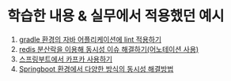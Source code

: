 # 학습한 내용 & 실무에서 적용했던 예시

1. [gradle 환경의 자바 어플리케이션에 lint 적용하기](https://github.com/Heekng/TIL-or-my-practice/tree/main/gradle-java-spotless)
2. [redis 분산락을 이용해 동시성 이슈 해결하기(어노테이션 사용)](https://github.com/Heekng/TIL-or-my-practice/tree/main/redis-concurrency-lock)
3. [스프링부트에서 카프카 사용하기](https://github.com/Heekng/TIL-or-my-practice/tree/main/spring-with-kafka)
4. [Springboot 환경에서 다양한 방식의 동시성 해결방법](https://github.com/Heekng/TIL-or-my-practice/tree/main/concurrency-coupon-example)
